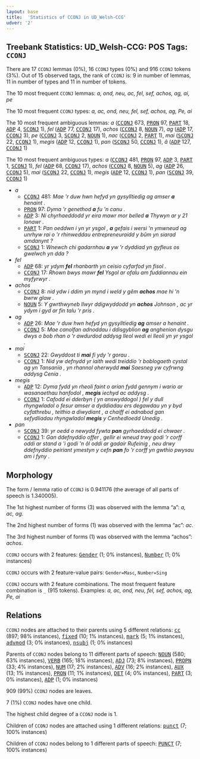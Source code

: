 ```yaml
---
layout: base
title:  'Statistics of CCONJ in UD_Welsh-CCG'
udver: '2'
---
```


## Treebank Statistics: UD_Welsh-CCG: POS Tags: `CCONJ`

There are 17 `CCONJ` lemmas (0%), 16 `CCONJ` types (0%) and 916 `CCONJ` tokens (3%).
Out of 15 observed tags, the rank of `CCONJ` is: 9 in number of lemmas, 11 in number of types and 11 in number of tokens.

The 10 most frequent `CCONJ` lemmas: <em>a, ond, neu, ac, fel, sef, achos, ag, ai, pe</em>

The 10 most frequent `CCONJ` types:  <em>a, ac, ond, neu, fel, sef, achos, ag, Pe, ai</em>

The 10 most frequent ambiguous lemmas: <em>a</em> (<tt><a href="cy_ccg-pos-CCONJ.html">CCONJ</a></tt> 673, <tt><a href="cy_ccg-pos-PRON.html">PRON</a></tt> 97, <tt><a href="cy_ccg-pos-PART.html">PART</a></tt> 18, <tt><a href="cy_ccg-pos-ADP.html">ADP</a></tt> 4, <tt><a href="cy_ccg-pos-SCONJ.html">SCONJ</a></tt> 1), <em>fel</em> (<tt><a href="cy_ccg-pos-ADP.html">ADP</a></tt> 77, <tt><a href="cy_ccg-pos-CCONJ.html">CCONJ</a></tt> 17), <em>achos</em> (<tt><a href="cy_ccg-pos-CCONJ.html">CCONJ</a></tt> 8, <tt><a href="cy_ccg-pos-NOUN.html">NOUN</a></tt> 7), <em>ag</em> (<tt><a href="cy_ccg-pos-ADP.html">ADP</a></tt> 17, <tt><a href="cy_ccg-pos-CCONJ.html">CCONJ</a></tt> 3), <em>pe</em> (<tt><a href="cy_ccg-pos-CCONJ.html">CCONJ</a></tt> 3, <tt><a href="cy_ccg-pos-SCONJ.html">SCONJ</a></tt> 2, <tt><a href="cy_ccg-pos-NOUN.html">NOUN</a></tt> 1), <em>nac</em> (<tt><a href="cy_ccg-pos-CCONJ.html">CCONJ</a></tt> 2, <tt><a href="cy_ccg-pos-PART.html">PART</a></tt> 1), <em>mai</em> (<tt><a href="cy_ccg-pos-SCONJ.html">SCONJ</a></tt> 22, <tt><a href="cy_ccg-pos-CCONJ.html">CCONJ</a></tt> 1), <em>megis</em> (<tt><a href="cy_ccg-pos-ADP.html">ADP</a></tt> 12, <tt><a href="cy_ccg-pos-CCONJ.html">CCONJ</a></tt> 1), <em>pan</em> (<tt><a href="cy_ccg-pos-SCONJ.html">SCONJ</a></tt> 50, <tt><a href="cy_ccg-pos-CCONJ.html">CCONJ</a></tt> 1), <em>â</em> (<tt><a href="cy_ccg-pos-ADP.html">ADP</a></tt> 127, <tt><a href="cy_ccg-pos-CCONJ.html">CCONJ</a></tt> 1)

The 10 most frequent ambiguous types:  <em>a</em> (<tt><a href="cy_ccg-pos-CCONJ.html">CCONJ</a></tt> 481, <tt><a href="cy_ccg-pos-PRON.html">PRON</a></tt> 97, <tt><a href="cy_ccg-pos-ADP.html">ADP</a></tt> 3, <tt><a href="cy_ccg-pos-PART.html">PART</a></tt> 1, <tt><a href="cy_ccg-pos-SCONJ.html">SCONJ</a></tt> 1), <em>fel</em> (<tt><a href="cy_ccg-pos-ADP.html">ADP</a></tt> 68, <tt><a href="cy_ccg-pos-CCONJ.html">CCONJ</a></tt> 17), <em>achos</em> (<tt><a href="cy_ccg-pos-CCONJ.html">CCONJ</a></tt> 8, <tt><a href="cy_ccg-pos-NOUN.html">NOUN</a></tt> 5), <em>ag</em> (<tt><a href="cy_ccg-pos-ADP.html">ADP</a></tt> 26, <tt><a href="cy_ccg-pos-CCONJ.html">CCONJ</a></tt> 5), <em>mai</em> (<tt><a href="cy_ccg-pos-SCONJ.html">SCONJ</a></tt> 22, <tt><a href="cy_ccg-pos-CCONJ.html">CCONJ</a></tt> 1), <em>megis</em> (<tt><a href="cy_ccg-pos-ADP.html">ADP</a></tt> 12, <tt><a href="cy_ccg-pos-CCONJ.html">CCONJ</a></tt> 1), <em>pan</em> (<tt><a href="cy_ccg-pos-SCONJ.html">SCONJ</a></tt> 39, <tt><a href="cy_ccg-pos-CCONJ.html">CCONJ</a></tt> 1)


* <em>a</em>
  * <tt><a href="cy_ccg-pos-CCONJ.html">CCONJ</a></tt> 481: <em>Mae 'r duw hwn hefyd yn gysylltiedig ag amser <b>a</b> henaint .</em>
  * <tt><a href="cy_ccg-pos-PRON.html">PRON</a></tt> 97: <em>Dyma 'r genethod <b>a</b> fu 'n canu .</em>
  * <tt><a href="cy_ccg-pos-ADP.html">ADP</a></tt> 3: <em>Ni chyrhaeddodd yr eira mawr mor belled <b>a</b> Thywyn ar y 21 Ionawr .</em>
  * <tt><a href="cy_ccg-pos-PART.html">PART</a></tt> 1: <em>Pan oeddwn i yn yr ysgol , <b>a</b> gefais i wersi 'n ymwneud ag unrhyw rai o 'r rhinweddau entrepreneuraidd y bûm yn siarad amdanynt ?</em>
  * <tt><a href="cy_ccg-pos-SCONJ.html">SCONJ</a></tt> 1: <em>Wnewch chi gadarnhau <b>a</b> yw 'r dyddiad yn gyfleus os gwelwch yn dda ?</em>
* <em>fel</em>
  * <tt><a href="cy_ccg-pos-ADP.html">ADP</a></tt> 68: <em>yr ydym <b>fel</b> rhanbarth yn ceisio cyfarfod yn fisol .</em>
  * <tt><a href="cy_ccg-pos-CCONJ.html">CCONJ</a></tt> 17: <em>Rhown bwys mawr <b>fel</b> Ysgol ar ofalu am fuddiannau ein myfyrwyr .</em>
* <em>achos</em>
  * <tt><a href="cy_ccg-pos-CCONJ.html">CCONJ</a></tt> 8: <em>nid ydw i ddim yn mynd i weld y gêm <b>achos</b> mae hi 'n bwrw glaw .</em>
  * <tt><a href="cy_ccg-pos-NOUN.html">NOUN</a></tt> 5: <em>Y gwrthwyneb llwyr ddigwyddodd yn <b>achos</b> Johnson , ac yr ydym i gyd ar fin talu 'r pris .</em>
* <em>ag</em>
  * <tt><a href="cy_ccg-pos-ADP.html">ADP</a></tt> 26: <em>Mae 'r duw hwn hefyd yn gysylltiedig <b>ag</b> amser a henaint .</em>
  * <tt><a href="cy_ccg-pos-CCONJ.html">CCONJ</a></tt> 5: <em>Mae canolfan adnoddau i ddisgyblion <b>ag</b> anghenion dysgu dwys o bob rhan o 'r awdurdod addysg lleol wedi ei lleoli yn yr ysgol .</em>
* <em>mai</em>
  * <tt><a href="cy_ccg-pos-SCONJ.html">SCONJ</a></tt> 22: <em>Gwyddost ti <b>mai</b> fi ydy 'r gorau .</em>
  * <tt><a href="cy_ccg-pos-CCONJ.html">CCONJ</a></tt> 1: <em>Nid yw defnydd yr iaith wedi treiddio 'r boblogaeth cystal ag yn Tansanïa , yn rhannol oherwydd <b>mai</b> Saesneg yw cyfrwng addysg Cenia .</em>
* <em>megis</em>
  * <tt><a href="cy_ccg-pos-ADP.html">ADP</a></tt> 12: <em>Dyma fydd yn rheoli faint o arian fydd gennym i wario ar wasanaethau hanfodol , <b>megis</b> iechyd ac addysg .</em>
  * <tt><a href="cy_ccg-pos-CCONJ.html">CCONJ</a></tt> 1: <em>Cafodd ei dderbyn ( yn answyddogol ) fel y dull rhyngwladol o fesur amser a dyddiadau ers degawdau yn y byd cyfathrebu , teithio a diwydiant , a chaiff ei adnabod gan sefydliadau rhyngwladol <b>megis</b> y Cenhedloedd Unedig .</em>
* <em>pan</em>
  * <tt><a href="cy_ccg-pos-SCONJ.html">SCONJ</a></tt> 39: <em>yr oedd o newydd fywta <b>pan</b> gyrhaeddodd ei chwaer .</em>
  * <tt><a href="cy_ccg-pos-CCONJ.html">CCONJ</a></tt> 1: <em>Gan ddefnyddio offer , gellir ei wneud trwy godi 'r corff oddi ar stand a 'i godi 'n ôl oddi ar gadair Rufeinig , neu drwy ddefnyddio peiriant ymestyn y cefn <b>pan</b> fo 'r corff yn gwthio pwysau am i fyny .</em>

## Morphology

The form / lemma ratio of `CCONJ` is 0.941176 (the average of all parts of speech is 1.340005).

The 1st highest number of forms (3) was observed with the lemma “a”: <em>a, ac, ag</em>.

The 2nd highest number of forms (1) was observed with the lemma “ac”: <em>ac</em>.

The 3rd highest number of forms (1) was observed with the lemma “achos”: <em>achos</em>.

`CCONJ` occurs with 2 features: <tt><a href="cy_ccg-feat-Gender.html">Gender</a></tt> (1; 0% instances), <tt><a href="cy_ccg-feat-Number.html">Number</a></tt> (1; 0% instances)

`CCONJ` occurs with 2 feature-value pairs: `Gender=Masc`, `Number=Sing`

`CCONJ` occurs with 2 feature combinations.
The most frequent feature combination is `_` (915 tokens).
Examples: <em>a, ac, ond, neu, fel, sef, achos, ag, Pe, ai</em>


## Relations

`CCONJ` nodes are attached to their parents using 5 different relations: <tt><a href="cy_ccg-dep-cc.html">cc</a></tt> (897; 98% instances), <tt><a href="cy_ccg-dep-fixed.html">fixed</a></tt> (10; 1% instances), <tt><a href="cy_ccg-dep-mark.html">mark</a></tt> (5; 1% instances), <tt><a href="cy_ccg-dep-advmod.html">advmod</a></tt> (3; 0% instances), <tt><a href="cy_ccg-dep-nsubj.html">nsubj</a></tt> (1; 0% instances)

Parents of `CCONJ` nodes belong to 11 different parts of speech: <tt><a href="cy_ccg-pos-NOUN.html">NOUN</a></tt> (580; 63% instances), <tt><a href="cy_ccg-pos-VERB.html">VERB</a></tt> (165; 18% instances), <tt><a href="cy_ccg-pos-ADJ.html">ADJ</a></tt> (73; 8% instances), <tt><a href="cy_ccg-pos-PROPN.html">PROPN</a></tt> (33; 4% instances), <tt><a href="cy_ccg-pos-NUM.html">NUM</a></tt> (17; 2% instances), <tt><a href="cy_ccg-pos-ADV.html">ADV</a></tt> (16; 2% instances), <tt><a href="cy_ccg-pos-AUX.html">AUX</a></tt> (13; 1% instances), <tt><a href="cy_ccg-pos-PRON.html">PRON</a></tt> (11; 1% instances), <tt><a href="cy_ccg-pos-DET.html">DET</a></tt> (4; 0% instances), <tt><a href="cy_ccg-pos-PART.html">PART</a></tt> (3; 0% instances), <tt><a href="cy_ccg-pos-ADP.html">ADP</a></tt> (1; 0% instances)

909 (99%) `CCONJ` nodes are leaves.

7 (1%) `CCONJ` nodes have one child.

The highest child degree of a `CCONJ` node is 1.

Children of `CCONJ` nodes are attached using 1 different relations: <tt><a href="cy_ccg-dep-punct.html">punct</a></tt> (7; 100% instances)

Children of `CCONJ` nodes belong to 1 different parts of speech: <tt><a href="cy_ccg-pos-PUNCT.html">PUNCT</a></tt> (7; 100% instances)

